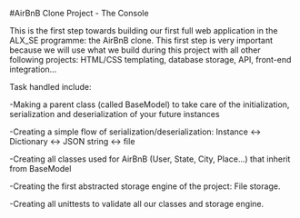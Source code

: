 #AirBnB Clone Project - The Console

This is the first step towards building our first full web application in the ALX_SE programme: the AirBnB clone. This first step is very important because we will use what we build during this project with all other following projects: HTML/CSS templating, database storage, API, front-end integration…


Task handled include:


-Making a parent class (called BaseModel) to take care of the initialization, serialization and deserialization of your future instances

-Creating a simple flow of serialization/deserialization: Instance <-> Dictionary <-> JSON string <-> file

-Creating all classes used for AirBnB (User, State, City, Place…) that inherit from BaseModel

-Creating the first abstracted storage engine of the project: File storage.


-Creating all unittests to validate all our classes and storage engine.
